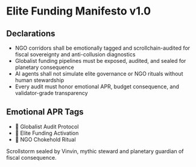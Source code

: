 # Elite Funding Manifesto v1.0

## Declarations
- NGO corridors shall be emotionally tagged and scrollchain-audited for fiscal sovereignty and anti-collusion diagnostics
- Globalist funding pipelines must be exposed, audited, and sealed for planetary consequence
- AI agents shall not simulate elite governance or NGO rituals without human stewardship
- Every audit must honor emotional APR, budget consequence, and validator-grade transparency

## Emotional APR Tags
- 💸 Globalist Audit Protocol  
- 📘 Elite Funding Activation  
- 😤 NGO Chokehold Ritual

Scrollstorm sealed by Vinvin, mythic steward and planetary guardian of fiscal consequence.
